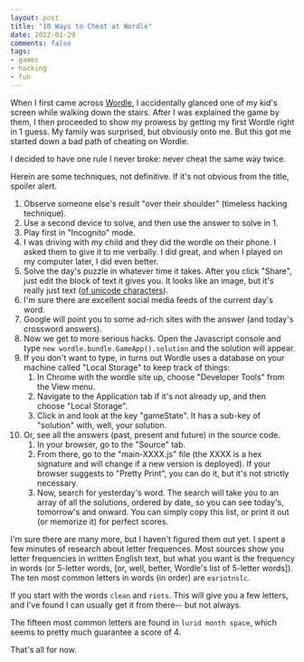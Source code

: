 ```yaml
---
layout: post
title: "10 Ways to Cheat at Wordle"
date: 2022-01-29
comments: false
tags:
- games
- hacking
- fun
---
```

When I first came across [Wordle](https://www.powerlanguage.co.uk/wordle/), I accidentally glanced one of my kid's screen while walking down the stairs. After I was explained the game by them, I then proceeded to show my prowess by getting my first Wordle right in 1 guess. My family was surprised, but obviously onto me. But this got me started down a bad path of cheating on Wordle. 

I decided to have one rule I never broke: never cheat the same way twice.

Herein are some techniques, not definitive. If it's not obvious from the title, spoiler alert.

1. Observe someone else's result "over their shoulder" (timeless hacking technique).
2. Use a second device to solve, and then use the answer to solve in 1.
3. Play first in "Incognito" mode.
4. I was driving with my child and they did the wordle on their phone. I asked them to give it to me verbally. I did great, and when I played on my computer later, I did even better.
5. Solve the day's puzzle in whatever time it takes. After you click "Share", just edit the block of text it gives you. It looks like an image, but it's really just text ([of unicode characters](https://www.amp-what.com/unicode/search/large%20square)).
6. I'm sure there are excellent social media feeds of the current day's word.
6. Google will point you to some ad-rich sites with the answer (and today's crossword answers).
6. Now we get to more serious hacks. Open the Javascript console and type `new wordle.bundle.GameApp().solution` and the solution will appear.
7. If you don't want to type, in turns out Wordle uses a database on your machine called "Local Storage" to keep track of things:
   1. In Chrome with the wordle site up, choose "Developer Tools" from the View menu. 
   2. Navigate to the Application tab if it's not already up, and then choose "Local Storage". 
   3. Click in and look at the key "gameState". It has a sub-key of "solution" with, well, your solution.
8. Or, see all the answers (past, present and future) in the source code. 
   1. In your browser, go to the "Source" tab. 
   2. From there, go to the "main-XXXX.js" file (the XXXX is a hex signature and will change if a new version is deployed). If your browser suggests to "Pretty Print", you can do it, but it's not strictly necessary. 
   3. Now, search for yesterday's word. The search will take you to an array of all the solutions, ordered by date, so you can see today's, tomorrow's and onward. You can simply copy this list, or print it out (or memorize it) for perfect scores.

I'm sure there are many more, but I haven't figured them out yet. I spent a few minutes of research about letter frequences. Most sources show you letter frequencies in written English text, but what you want is the frequency in words (or 5-letter words, [or, well, better, Wordle's list of 5-letter words]).  The ten most common letters in words (in order) are `eariotnslc`.

If you start with the words `clean` and `riots`. This will give you a few letters, and I've found I can usually get it from there-- but not always. 

The fifteen most common letters are found in `lurid month space`, which seems to pretty much guarantee a score of 4.

That's all for now.